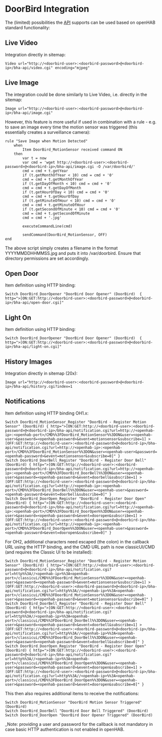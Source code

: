 # DoorBird Integration

The (limited) possibilities the [API](http://doorbird.com/api) supports can be used based on openHAB standard functionality:

## Live Video
Integration directly in sitemap:

    Video url="http://<doorbird-user>:<doorbird-password>@<doorbird-ip>/bha-api/video.cgi" encoding="mjpeg"

## Live Image
The integration could be done similarly to Live Video, i.e. directly in the sitemap:

    Image url="http://<doorbird-user>:<doorbird-password>@<doorbird-ip>/bha-api/image.cgi"

However, this feature is more useful if used in combination with a rule - e.g. to save an image every time the motion sensor was triggered (this essentially creates a surveillance camera):

    rule "Save Image when Motion Detected"
        when
            Item DoorBird_MotionSensor received command ON
        then
            var t = now
            var cmd = 'wget http://<doorbird-user>:<doorbird-password>@<doorbird-ip>/bha-api/image.cgi -O /var/doorbird/'
            cmd = cmd + t.getYear
            if (t.getMonthOfYear < 10) cmd = cmd + '0'
            cmd = cmd + t.getMonthOfYear
            if (t.getDayOfMonth < 10) cmd = cmd + '0'
            cmd = cmd + t.getDayOfMonth
            if (t.getHourOfDay < 10) cmd = cmd + '0'
            cmd = cmd + t.getHourOfDay
            if (t.getMinuteOfHour < 10) cmd = cmd + '0'
            cmd = cmd + t.getMinuteOfHour
            if (t.getSecondOfMinute < 10) cmd = cmd + '0'
            cmd = cmd + t.getSecondOfMinute
            cmd = cmd + '.jpg'
            
            executeCommandLine(cmd)
            
            sendCommand(DoorBird_MotionSensor, OFF)
    end

The above script simply creates a filename in the format YYYYMMDDHHMMSS.jpg and puts it into /var/doorbird. Ensure that directory permissions are set accordingly.

## Open Door
Item definition using HTTP binding:

    Switch DoorBird_DoorOpener "DoorBird Door Opener" (DoorBird)  { http=">[ON:GET:http://<doorbird-user>:<doorbird-password>@<doorbird-ip>/bha-api/open-door.cgi]"

## Light On
Item definition using HTTP binding:

    Switch DoorBird_DoorOpener "DoorBird Door Opener" (DoorBird)  { http=">[ON:GET:http://<doorbird-user>:<doorbird-password>@<doorbird-ip>/bha-api/light-on.cgi]"

## History Images
Integration directly in sitemap (20x):

    Image url="http://<doorbird-user>:<doorbird-password>@<doorbird-ip>/bha-api/history.cgi?index=1

## Notifications
Item definition using HTTP binding OH1.x:

    Switch DoorBird_MotionSensor_Register "DoorBird - Register Motion Sensor" (DoorBird) { http=">[ON:GET:http://<doorbird-user>:<doorbird-password>@<doorbird-ip>/bha-api/notification.cgi?url=http://<openhab-ip>:<openhab-port>/CMD%%3FDoorBird_MotionSensor%%3DON&user=<openhab-user>&password=<openhab-password>&event=motionsensor&subscribe=1] >[OFF:GET:http://<doorbird-user>:<doorbird-password>@<doorbird-ip>/bha-api/notification.cgi?url=http://<openhab-ip>:<openhab-port>/CMD%%3FDoorBird_MotionSensor%%3DON&user=<openhab-user>&password=<openhab-password>&event=motionsensor&subscribe=0]" }
    Switch DoorBird_DoorBell_Register "DoorBird - Register Door Bell" (DoorBird) { http=">[ON:GET:http://<doorbird-user>:<doorbird-password>@<doorbird-ip>/bha-api/notification.cgi?url=http://<openhab-ip>:<openhab-port>/CMD%%3FDoorBird_DoorBell%%3DON&user=<openhab-user>&password=<openhab-password>&event=doorbell&subscribe=1] >[OFF:GET:http://<doorbird-user>:<doorbird-password>@<doorbird-ip>/bha-api/notification.cgi?url=http://<openhab-ip>:<openhab-port>/CMD%%3FDoorBird_DoorBell%%3DON&user=<openhab-user>&password=<openhab-password>&event=doorbell&subscribe=0]" }
    Switch DoorBird_DoorOpen_Register "DoorBird - Register Door Open" (DoorBird) { http=">[ON:GET:http://<doorbird-user>:<doorbird-password>@<doorbird-ip>/bha-api/notification.cgi?url=http://<openhab-ip>:<openhab-port>/CMD%%3FDoorBird_DoorOpen%%3DON&user=<openhab-user>&password=<openhab-password>&event=dooropen&subscribe=1] >[OFF:GET:http://<doorbird-user>:<doorbird-password>@<doorbird-ip>/bha-api/notification.cgi?url=http://<openhab-ip>:<openhab-port>/CMD%%3FDoorBird_DoorOpen%%3DON&user=<openhab-user>&password=<openhab-password>&event=dooropen&subscribe=0]" }

For OH2, additional characters need escaped (the colon) in the callback URL using the HTTP binding, and the CMD URL path is now classicUI/CMD (and requires the Classic UI to be installed):

    Switch DoorBird_MotionSensor_Register "DoorBird - Register Motion Sensor" (DoorBird) { http=">[ON:GET:http://<doorbird-user>:<doorbird-password>@<doorbird-ip>/bha-api/notification.cgi?url=http%%3A//<openhab-ip>%%3A<openhab-port>/classicui/CMD%%3FDoorBird_MotionSensor%%3DON&user=<openhab-user>&password=<openhab-password>&event=motionsensor&subscribe=1] >[OFF:GET:http://<doorbird-user>:<doorbird-password>@<doorbird-ip>/bha-api/notification.cgi?url=http%%3A//<openhab-ip>%%3A<openhab-port>/classicui/CMD%%3FDoorBird_MotionSensor%%3DON&user=<openhab-user>&password=<openhab-password>&event=motionsensor&subscribe=0]" }
    Switch DoorBird_DoorBell_Register "DoorBird - Register Door Bell" (DoorBird) { http=">[ON:GET:http://<doorbird-user>:<doorbird-password>@<doorbird-ip>/bha-api/notification.cgi?url=http%%3A//<openhab-ip>%%3A<openhab-port>/classicui/CMD%%3FDoorBird_DoorBell%%3DON&user=<openhab-user>&password=<openhab-password>&event=doorbell&subscribe=1] >[OFF:GET:http://<doorbird-user>:<doorbird-password>@<doorbird-ip>/bha-api/notification.cgi?url=http%%3A//<openhab-ip>%%3A<openhab-port>/classicui/CMD%%3FDoorBird_DoorBell%%3DON&user=<openhab-user>&password=<openhab-password>&event=doorbell&subscribe=0]" }
    Switch DoorBird_DoorOpen_Register "DoorBird - Register Door Open" (DoorBird) { http=">[ON:GET:http://<doorbird-user>:<doorbird-password>@<doorbird-ip>/bha-api/notification.cgi?url=http%%3A//<openhab-ip>%%3A<openhab-port>/classicui/CMD%%3FDoorBird_DoorOpen%%3DON&user=<openhab-user>&password=<openhab-password>&event=dooropen&subscribe=1] >[OFF:GET:http://<doorbird-user>:<doorbird-password>@<doorbird-ip>/bha-api/notification.cgi?url=http%%3A//<openhab-ip>%%3A<openhab-port>/classicui/CMD%%3FDoorBird_DoorOpen%%3DON&user=<openhab-user>&password=<openhab-password>&event=dooropen&subscribe=0]" }

This then also requires additional items to receive the notifications:

    Switch DoorBird_MotionSensor "DoorBird Motion Sensor Triggered" (DoorBird)
    Switch DoorBird_DoorBell "DoorBird Door Bell Triggered" (DoorBird)
    Switch DoorBird_DoorOpen "DoorBird Door Opener Triggered" (DoorBird)

_Note: providing a user and password for the callback is not mandatory in case basic HTTP authentication is not enabled in openHAB.